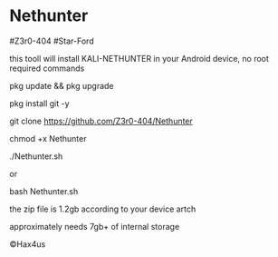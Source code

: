 # Nethunter
#Z3r0-404
#Star-Ford


this tooll will install KALI-NETHUNTER in your Android device, no root required
commands

pkg update && pkg upgrade

pkg install git -y

git clone https://github.com/Z3r0-404/Nethunter

chmod +x Nethunter

./Nethunter.sh

or

bash Nethunter.sh

the zip file is 1.2gb according to your device artch

approximately needs 7gb+ of internal storage


©Hax4us
